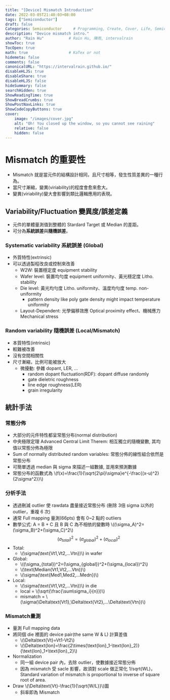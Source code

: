 ```yaml
---
title: "[Device] Mismatch Introduction"
date: 2022-03-05T21:40:03+08:00
tags: ["Semiconductor"]
draft: false
Categories: Semiconductor     # Programming, Create, Cover, Life, Semiconductor, Leetcode, Daily
description: "Device mismatch intro."                     
author: "Rain Hu"           # Rain Hu, 陣雨, intervalrain
showToc: true
TocOpen: true
math: true                  # KaTex or not
hidemeta: false
comments: false
canonicalURL: "https://intervalrain.github.io/"
disableHLJS: true
disableShare: true
disableHLJS: false
hideSummary: false
searchHidden: true
ShowReadingTime: true
ShowBreadCrumbs: true
ShowPostNavLinks: true
ShowCodeCopyButtons: true
cover:
    image: "/images/cover.jpg"
    alt: "Oh! You closed up the window, so you cannot see raining"
    relative: false
    hidden: false
---
```


# Mismatch 的重要性
+ Mismatch 就是當元件的結構設計相同，且尺寸相等，發生性質差異的一種行為。
+ 當尺寸漸縮，變異(viriability)的程度會愈來愈大。
+ 變異(viriability)變大會影響到類比邏輯應用的表現。

## Variability/Fluctuation 變異度/誤差定義
+ 元件的單體量測值到整體的 Stardard Target 或 Median 的差距。
+ 可分為**系統誤差**與**隨機誤差**。

### Systematic variability 系統誤差 (Global)
+ 外質特性(extrinsic)
+ 可以透過製程改良或控制來改善
  + W2W: 裝置穩定度 equipment stability
  + Wafer level: 裝置均勻度 equipment uniformity、黃光穩定度 Litho. stability
  + Die level: 黃光均勻度 Litho. uniformity、溫度均勻度 temp. non-uniformity
    + pattern density like poly gate density might impact temperature uniformity
  + Layout-Dependent: 光學偏移效應 Optical proximity effect、機械應力 Mechanical stress

### Random variability 隨機誤差 (Local/Mismatch)
+ 本質特性(intrinsic)
+ 較難被改善
+ 沒有空間相關性
+ 尺寸漸縮，比例可能被放大
  + 微擾動: 參雜 dopant, LER, ...
    + random dopant fluctuation(RDF): dopant diffuse randomly 
    + gate dieletric roughness
    + line edge roughness(LER)
    + grain irregularity

## 統計手法
### 常態分佈
+ 大部分的元件特性都呈常態分布(normal distribution)
+ 中央極限定理 Advanced Central Limit Therem: 相互獨立的隨機變數, 其均值以常態分佈為極限
+ Sum of normally distributed random variables: 常態分佈的線性組合依然是常態分布
+ 可簡單透過 median 與 sigma 來描述一組數據, 並用來預測數據
+ 常態分布的函數式為 \\(f(x)=\frac{1}{\sqrt{2\pi}\sigma}e^{-\frac{(x-u)^2}{2\sigma^2}}\\)

### 分析手法
+ 透過刪減 outlier 使 rawdata 盡量接近常態分布 (刪除 3倍 sigma 以外的 outlier，重複 6 次)
+ 通常 Full mapping 量測(66pts) 會有 0~2 點的 outliers
+ 數學公式: A = B + C 且 B 與 C 為不相依的變數時 \\((\sigma_A)^2=(\sigma_B)^2+(\sigma_C)^2\\)
$$(\sigma_{total})^2=(\sigma_{global})^2+(\sigma_{local})^2$$
+ Total: 
  + \\(\sigma(\text{Vt1,Vt2,...Vtn})\\) in wafer
+ Global:  
  + \\((\sigma_{total})^2=(\sigma_{global})^2+(\sigma_{local})^2\\)
  + \\(\text{Median(Vt1,Vt2,...Vtn)}\\)
  + \\(\sigma(\text{Med1,Med2,...Medn})\\)
+ Local:
  + \\(\sigma(\text{Vt1,Vt2,...Vtn})\\) in die
  + local = \\(\sqrt{\frac{\sum\sigma_i}{n}})\\)
  + mismatch = \\(\sigma(\Delta\text{Vt1},\Delta\text{Vt2},...\Delta\text{Vtn})\\)

### Mismatch量測
+ 量測 Full mapping data
+ 將同個 die 裡面的 device pair(the same W & L) 計算差值
  + \\(\Delta\text{Vt}=Vt1-Vt2\\)
  + \\(\Delta\text{Ion}=\frac{2\times(\text{Ion}_1-\text{Ion}_2)}{\text{Ion}_1+\text{Ion}_2}\\)
+ Normalization
  + 同一組 device pair 內，去除 outlier，使數據接近常態分佈
  + 因為 mismatch 受 sacle 影響，故須對 scale 做正常化 1/sqrt(WL)，Standard variation of mismatch is proportional to inverse of square root of area.
+ Draw \\(\Delta\text{Vt}-\frac{1}{\sqrt{W/L}}\\)圖
  + 斜率即為 Mismatch


